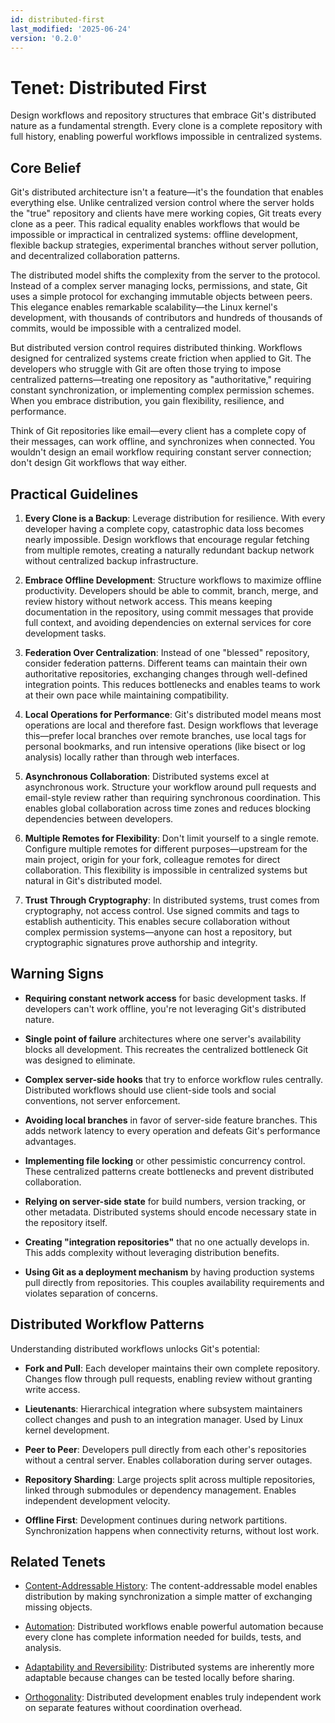 ```yaml
---
id: distributed-first
last_modified: '2025-06-24'
version: '0.2.0'
---
```

# Tenet: Distributed First

Design workflows and repository structures that embrace Git's distributed nature as a fundamental strength. Every clone is a complete repository with full history, enabling powerful workflows impossible in centralized systems.

## Core Belief

Git's distributed architecture isn't a feature—it's the foundation that enables everything else. Unlike centralized version control where the server holds the "true" repository and clients have mere working copies, Git treats every clone as a peer. This radical equality enables workflows that would be impossible or impractical in centralized systems: offline development, flexible backup strategies, experimental branches without server pollution, and decentralized collaboration patterns.

The distributed model shifts the complexity from the server to the protocol. Instead of a complex server managing locks, permissions, and state, Git uses a simple protocol for exchanging immutable objects between peers. This elegance enables remarkable scalability—the Linux kernel's development, with thousands of contributors and hundreds of thousands of commits, would be impossible with a centralized model.

But distributed version control requires distributed thinking. Workflows designed for centralized systems create friction when applied to Git. The developers who struggle with Git are often those trying to impose centralized patterns—treating one repository as "authoritative," requiring constant synchronization, or implementing complex permission schemes. When you embrace distribution, you gain flexibility, resilience, and performance.

Think of Git repositories like email—every client has a complete copy of their messages, can work offline, and synchronizes when connected. You wouldn't design an email workflow requiring constant server connection; don't design Git workflows that way either.

## Practical Guidelines

1. **Every Clone is a Backup**: Leverage distribution for resilience. With every developer having a complete copy, catastrophic data loss becomes nearly impossible. Design workflows that encourage regular fetching from multiple remotes, creating a naturally redundant backup network without centralized backup infrastructure.

2. **Embrace Offline Development**: Structure workflows to maximize offline productivity. Developers should be able to commit, branch, merge, and review history without network access. This means keeping documentation in the repository, using commit messages that provide full context, and avoiding dependencies on external services for core development tasks.

3. **Federation Over Centralization**: Instead of one "blessed" repository, consider federation patterns. Different teams can maintain their own authoritative repositories, exchanging changes through well-defined integration points. This reduces bottlenecks and enables teams to work at their own pace while maintaining compatibility.

4. **Local Operations for Performance**: Git's distributed model means most operations are local and therefore fast. Design workflows that leverage this—prefer local branches over remote branches, use local tags for personal bookmarks, and run intensive operations (like bisect or log analysis) locally rather than through web interfaces.

5. **Asynchronous Collaboration**: Distributed systems excel at asynchronous work. Structure your workflow around pull requests and email-style review rather than requiring synchronous coordination. This enables global collaboration across time zones and reduces blocking dependencies between developers.

6. **Multiple Remotes for Flexibility**: Don't limit yourself to a single remote. Configure multiple remotes for different purposes—upstream for the main project, origin for your fork, colleague remotes for direct collaboration. This flexibility is impossible in centralized systems but natural in Git's distributed model.

7. **Trust Through Cryptography**: In distributed systems, trust comes from cryptography, not access control. Use signed commits and tags to establish authenticity. This enables secure collaboration without complex permission systems—anyone can host a repository, but cryptographic signatures prove authorship and integrity.

## Warning Signs

- **Requiring constant network access** for basic development tasks. If developers can't work offline, you're not leveraging Git's distributed nature.

- **Single point of failure** architectures where one server's availability blocks all development. This recreates the centralized bottleneck Git was designed to eliminate.

- **Complex server-side hooks** that try to enforce workflow rules centrally. Distributed workflows should use client-side tools and social conventions, not server enforcement.

- **Avoiding local branches** in favor of server-side feature branches. This adds network latency to every operation and defeats Git's performance advantages.

- **Implementing file locking** or other pessimistic concurrency control. These centralized patterns create bottlenecks and prevent distributed collaboration.

- **Relying on server-side state** for build numbers, version tracking, or other metadata. Distributed systems should encode necessary state in the repository itself.

- **Creating "integration repositories"** that no one actually develops in. This adds complexity without leveraging distribution benefits.

- **Using Git as a deployment mechanism** by having production systems pull directly from repositories. This couples availability requirements and violates separation of concerns.

## Distributed Workflow Patterns

Understanding distributed workflows unlocks Git's potential:

- **Fork and Pull**: Each developer maintains their own complete repository. Changes flow through pull requests, enabling review without granting write access.

- **Lieutenants**: Hierarchical integration where subsystem maintainers collect changes and push to an integration manager. Used by Linux kernel development.

- **Peer to Peer**: Developers pull directly from each other's repositories without a central server. Enables collaboration during server outages.

- **Repository Sharding**: Large projects split across multiple repositories, linked through submodules or dependency management. Enables independent development velocity.

- **Offline First**: Development continues during network partitions. Synchronization happens when connectivity returns, without lost work.

## Related Tenets

- [Content-Addressable History](content-addressable-history.md): The content-addressable model enables distribution by making synchronization a simple matter of exchanging missing objects.

- [Automation](automation.md): Distributed workflows enable powerful automation because every clone has complete information needed for builds, tests, and analysis.

- [Adaptability and Reversibility](adaptability-and-reversibility.md): Distributed systems are inherently more adaptable because changes can be tested locally before sharing.

- [Orthogonality](orthogonality.md): Distributed development enables truly independent work on separate features without coordination overhead.
